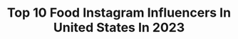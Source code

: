 ---
title: Top 10 Food Instagram Influencers In United States In 2023
description: >-
  Find top food Instagram influencers in United States in 2023. Most popular hashtags: #foodie #foodporn #easyrecipes #dessert.
platform: Instagram
hits: 14860
text_top: See the top-rated Instagram profiles on inBeat.
text_bottom: inBeat holds 14860 Instagram influencers like this in United States for you to work with.
profiles:
  - username: "annierose.nelson"
    fullname: >-
      Annie Rose Nelson
    bio: >-
      NYC | life, wellness, favs, food tiktok @ annierosenelson ✉️ msannierose@gmail.com meal plan below
    location: "United States"
    followers: 66355
    engagement: 699
    commentsToLikes: 0.006191
    id: cl0cxzu0qgll50i23a9luo6oi
    verified: false
    hashtags: "#workoutroutine, #motivationalquotes, #productive, #healthyliving"
  - username: "lahbco"
    fullname: >-
      Nasim Lahbichi
    bio: >-
      🍋 if i’m not crying about a boy, i’m making food… hbu? 📲More recipes on TT {525k✨} be kind, inspire, and love
    location: "United States"
    followers: 344422
    engagement: 588
    commentsToLikes: 0.010580
    id: ckybzmgh5ntya0j23kj9umtzq
    verified: false
    hashtags: "#easyveganrecipes, #comfortfood, #holidayrecipes, #plantbasedrecipes"
  - username: "lifewithashleyann"
    fullname: >-
      ashley || chicago creator
    bio: >-
      ✨mom life around chicagoland + beyond • food to eat, places to go, what to wear • ✨lunch packing + recipe reels⬇️ 💌contactlifewithashleyann@gmail.com
    location: "United States"
    followers: 36554
    engagement: 3783
    commentsToLikes: -0.449386
    id: cl7i0lxqdtv2n0i23c3joq3hq
    verified: false
    hashtags: "#luncheazepartner, #christmaspopup, #chicagopopup, #chicagobar"
  - username: "upbeetanisha"
    fullname: >-
      Anisha
    bio: >-
      simple plant-based food ✌🏽🌎 newsletter (spice club!) and recipes:
    location: "United States"
    followers: 45589
    engagement: 1118
    commentsToLikes: 0.087525
    id: ckmxacukh9l700j23bwnvptt3
    verified: false
    hashtags: "#plantbased, #indianstreetfood, #indianfood, #eatplants"
  - username: "sanjyotkeer"
    fullname: >-
      Sanjyot Keer
    bio: >-
      Founder @yourfoodlab, Chef by profession & content creator by destiny, bringing smiles through food videos online. 📧: sanjyotkeer@yourfoodlab.com
    location: "United States"
    followers: 177823
    engagement: 885
    commentsToLikes: 0.009212
    id: ck0vxpugk048s0i19z0hyzvh2
    verified: true
    hashtags: "#indiancuisine, #sanjyotkeer, #foodporn, #indianfood"
  - username: "sabrazaraa"
    fullname: >-
      Seattle Lifestyle & Travel | PharmD, MPH, PhC
    bio: >-
      🇹🇳🇺🇸 Healthy lifestyle, skincare, food & travel Pharmacist | Researcher Inspiring YOU to be the best version of yourself 💌 Sabra.zaraa@gmail.com
    location: "United States"
    followers: 77441
    engagement: 726
    commentsToLikes: 0.023415
    id: ck14lbl7wtu3i0i191qq4vdxr
    verified: false
    hashtags: "#visittunisia, #seattlewa, #visitdjerba, #skincaretips"
  - username: "saengdouangdara"
    fullname: >-
      Saeng Douangdara
    bio: >-
      🏳️‍🌈🇱🇦🇺🇸 Lao Food Instructor | Storyteller | Food Writer | Personal Chef #notlarb #laohot #eatmorelaofood Hey Lao food besties, Recipes & More ⬇️
    location: "United States"
    followers: 93166
    engagement: 953
    commentsToLikes: 0.022262
    id: ck0uacwyhby6l0i19tabj3qsc
    verified: false
    hashtags: "#asianfood, #laos, #noodles, #foodie"
  - username: "thehungryytraveler"
    fullname: >-
      Jenna | The Hungry Traveler✈️🍋
    bio: >-
      Foodie with the travel bug🍴🌎✨ 📍 𝐍𝐉 • 𝐍𝐘𝐂 | 𝐅𝐨𝐨𝐝 • 𝐓𝐫𝐚𝐯𝐞𝐥 🥂 @jenna_piemonte 📱Follow me on Tiktok! (20k) 📩thehungryytraveler@gmail.com ✨
    location: "United States"
    followers: 6775
    engagement: 497
    commentsToLikes: 0.362003
    id: cl7zclq2nzkp80i236r5jx59z
    verified: false
    hashtags: "#eatingnj, #drinksofinstagram, #foodreel, #foodlover"
  - username: "eatingallofny"
    fullname: >-
      EATING ALL OF NYC | NYC Food
    bio: >-
      Yes I’m the foodie friend 👩🏻‍💻 @kat.irene 📍NYC (and sometimes Boston) 🎉DM or email for collabs 📩 eatingallofny@gmail.com
    location: "United States"
    followers: 33531
    engagement: 619
    commentsToLikes: 0.049642
    id: cl6oixfuslgs80i23l95idj22
    verified: false
    hashtags: "#westvillage, #uppereastside, #nycfood, #manhattan"
  - username: "foodwithbros"
    fullname: >-
      BROS | Food + Travel 🍔 OC & LA
    bio: >-
      🙋‍♂️Robert • Kha 👨‍💻Social Media Manager/Content Creator 📧Email: foodwithbros@gmail.com ✉️DM for Collabs/Business Inquiries 📸Rule #1 Camera Eats First
    location: "United States"
    followers: 108553
    engagement: 1997
    commentsToLikes: 0.036846
    id: ckt27ztc4t2wo0j23atl63v2n
    verified: false
    hashtags: "#sushitime, #sushiaddict, #deltacopartner, #deltorta"
---